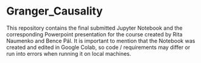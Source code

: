 # Granger_Causality

This repository contains the final submitted Jupyter Notebook and the corresponding Powerpoint presentation for the course created by Rita Naumenko and Bence Pál. It is important to mention that the Notebook was created and edited in Google Colab, so code / requirements may differ or run into errors when running it on local machines.
